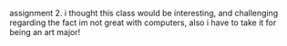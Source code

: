 assignment 2.
i thought this class would be interesting, and challenging regarding the fact im not great with computers, also i have to take it for being an art major!
